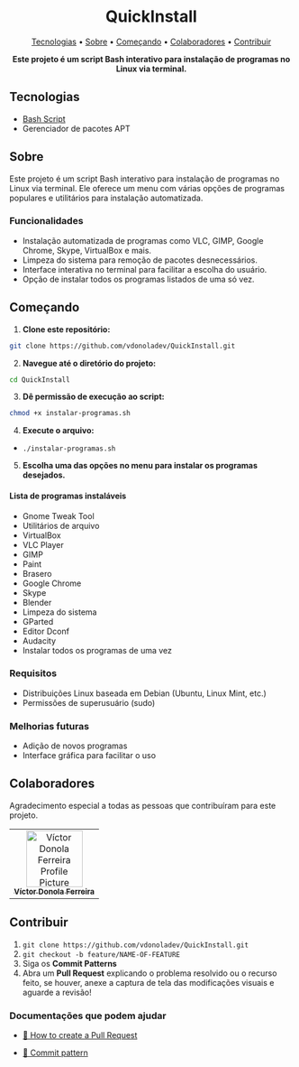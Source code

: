 <h1 align="center" style="font-weight: bold;">QuickInstall</h1>

<p align="center">
  <a href="#tech">Tecnologias</a> • 
  <a href="#about">Sobre</a> •
  <a href="#started">Começando</a> • 
  <a href="#colab">Colaboradores</a> •
  <a href="#contribute">Contribuir</a>
</p>

<p align="center">
    <b>Este projeto é um script Bash interativo para instalação de programas no Linux via terminal.</b>
</p>

<h2 id="tech">Tecnologias</h2>

- [Bash Script](https://devdocs.io/bash)
- Gerenciador de pacotes APT

<h2 id="about">Sobre</h2>

<p>Este projeto é um script Bash interativo para instalação de programas no Linux via terminal. Ele oferece um menu com várias opções de programas populares e utilitários para instalação automatizada.</p>

<h3>Funcionalidades</h3>

- Instalação automatizada de programas como VLC, GIMP, Google Chrome, Skype, VirtualBox e mais.
- Limpeza do sistema para remoção de pacotes desnecessários.
- Interface interativa no terminal para facilitar a escolha do usuário.
- Opção de instalar todos os programas listados de uma só vez.

<h2 id="started">Começando</h2>

1. **Clone este repositório:**

```bash
git clone https://github.com/vdonoladev/QuickInstall.git
```

2. **Navegue até o diretório do projeto:**

```bash
cd QuickInstall
```

3. **Dê permissão de execução ao script:**

```bash
chmod +x instalar-programas.sh
```

4. **Execute o arquivo:**

- `./instalar-programas.sh`

5. **Escolha uma das opções no menu para instalar os programas desejados.**

<h4>Lista de programas instaláveis</h4>

- Gnome Tweak Tool
- Utilitários de arquivo
- VirtualBox
- VLC Player
- GIMP
- Paint
- Brasero
- Google Chrome
- Skype
- Blender
- Limpeza do sistema
- GParted
- Editor Dconf
- Audacity
- Instalar todos os programas de uma vez

<h3>Requisitos</h3>

- Distribuições Linux baseada em Debian (Ubuntu, Linux Mint, etc.)
- Permissões de superusuário (sudo)

<h3>Melhorias futuras</h3>

- Adição de novos programas
- Interface gráfica para facilitar o uso

<h2 id="colab">Colaboradores</h2>

Agradecimento especial a todas as pessoas que contribuíram para este projeto.

<table>
  <tr>
    <td align="center">
      <a href="#">
        <img src="https://github.com/vdonoladev.png" width="100px;" alt="Víctor Donola Ferreira Profile Picture"/><br>
        <sub>
          <b>Víctor Donola Ferreira</b>
        </sub>
      </a>
    </td>
  </tr>
</table>

<h2 id="contribute">Contribuir</h2>

1. `git clone https://github.com/vdonoladev/QuickInstall.git`
2. `git checkout -b feature/NAME-OF-FEATURE`
3. Siga os **Commit Patterns**
4. Abra um **Pull Request** explicando o problema resolvido ou o recurso feito, se houver, anexe a captura de tela das modificações visuais e aguarde a revisão!

<h3>Documentações que podem ajudar</h3>

- [📝 How to create a Pull Request](https://www.atlassian.com/br/git/tutorials/making-a-pull-request)

- [💾 Commit pattern](https://gist.github.com/joshbuchea/6f47e86d2510bce28f8e7f42ae84c716)
